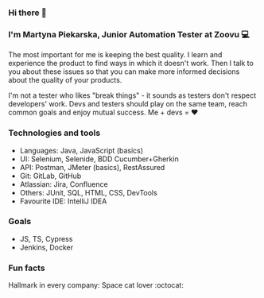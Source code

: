 ### Hi there 👋

<!--
**MartynaPiekarska/MartynaPiekarska** is a ✨ _special_ ✨ repository because its `README.md` (this file) appears on your GitHub profile.

Here are some ideas to get you started:

- 🔭 I’m currently working on ...
- 🌱 I’m currently learning ...
- 👯 I’m looking to collaborate on ...
- 🤔 I’m looking for help with ...
- 💬 Ask me about ...
- 📫 How to reach me: ...
- 😄 Pronouns: ...
- ⚡ Fun fact: ...
-->


### I'm Martyna Piekarska, Junior Automation Tester at Zoovu 💻

The most important for me is keeping the best quality. I learn and experience the product to find ways in which it doesn't work. Then I talk to you about these issues so that you can make more informed decisions about the quality of your products.

I'm not a tester who likes "break things" - it sounds as testers don't respect developers' work. Devs and testers should play on the same team, reach common goals and enjoy mutual success. Me + devs = ❤️



### Technologies and tools

- Languages: Java, JavaScript (basics)
- UI: Selenium, Selenide, BDD Cucumber+Gherkin
- API: Postman, JMeter (basics), RestAssured
- Git: GitLab, GitHub
- Atlassian: Jira, Confluence
- Others: JUnit, SQL, HTML, CSS, DevTools
- Favourite IDE: IntelliJ IDEA

### Goals
- JS, TS, Cypress
- Jenkins, Docker

### Fun facts
Hallmark in every company: Space cat lover :octocat:
